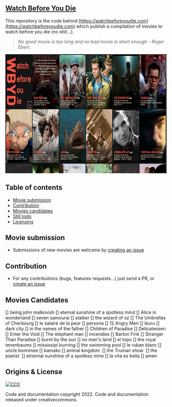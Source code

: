 ## [Watch Before You Die](https://watchbeforeyoudie.com)

This repository is the code behind [https://watchbeforeyoudie.com](https://watchbeforeyoudie.com) which publish a compilation of movies to watch before you die (no shit...).

> _No good movie is too long and no bad movie is short enough - Roger Ebert._

<p align="center">
  <a href="https://watchbeforeyoudie.com/">
    <img src="screenshot.png" alt="Watch Before You Die Screenshot" height="372">
  </a>
</p>

## Table of contents

- [Movie submission](#movie-submission)
- [Contribution](#contribution)
- [Movies candidates](#movies-candidates)
- [Still todo](#Still-todo)
- [Licensing](#Licensing)

## Movie submission

- Submissions of new movies are welcome by [creating an issue](https://github.com/ngermeau/watch_before_you_die/issues/new)

## Contribution

- For any contributions (bugs, features requests...) just send a PR, or [create an issue](https://github.com/ngermeau/watch_before_you_die/issues/new)

## Movies Candidates

[] being john malkovish
[] eternal sunshine of a spotless mind
[] Alice in wonderland
[] seven samourai
[] stalker
[] the wizard of oz
[] The Umbrellas of Cherbourg
[] le salaire de la peur
[] persona
[] 12 Angry Men
[] ikuru
[] dark city
[] in the names of the father
[] Children of Paradise
[] Delicatessen
[] Enter the Void
[] The elephant man
[] incendies
[] Barton Fink
[] Stranger Than Paradise
[] burnt by the sun
[] no man's land
[] el topo
[] the royal tenenbaums
[] mississipi burning
[] the swimming pool
[] le ruban blanc
[] uncle bonnmee
[] bamako
[] animal kingdom 
[] the Truman show 
[] the pianist 
[] etnernal sunshine of a spotless mine
[] la vita es bella
[] amen


## Origins & License

[![CC0](http://mirrors.creativecommons.org/presskit/buttons/88x31/svg/cc-zero.svg)](https://creativecommons.org/publicdomain/zero/1.0/)

Code and documentation copyright 2022. Code and documentation released under creativecommons.

